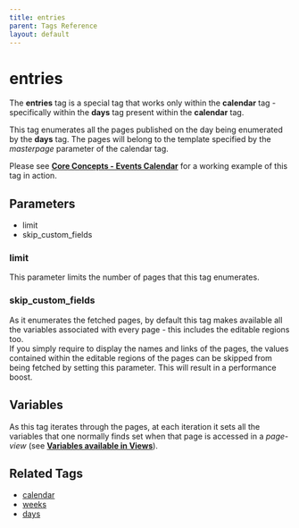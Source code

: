 ```yaml
---
title: entries
parent: Tags Reference
layout: default
---
```


# entries

The **entries** tag is a special tag that works only within the **calendar** tag - specifically within the **days** tag present within the **calendar** tag.

This tag enumerates all the pages published on the day being enumerated by the **days** tag. The pages will belong to the template specified by the _masterpage_ parameter of the calendar tag.

Please see [**Core Concepts - Events Calendar**](../concepts/events-calendar.html) for a working example of this tag in action.

## Parameters

* limit
* skip\_custom\_fields

### limit

This parameter limits the number of pages that this tag enumerates.

### skip_custom_fields

As it enumerates the fetched pages, by default this tag makes available all the variables associated with every page - this includes the editable regions too.<br/>
If you simply require to display the names and links of the pages, the values contained within the editable regions of the pages can be skipped from being fetched by setting this parameter. This will result in a performance boost.

## Variables

As this tag iterates through the pages, at each iteration it sets all the variables that one normally finds set when that page is accessed in a _page-view_ (see [**Variables available in Views**](../concepts/variables-in-views.html)).

## Related Tags

* [calendar](./calendar.html)
* [weeks](./weeks.html)
* [days](./days.html)
